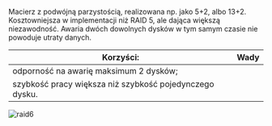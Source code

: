 Macierz z podwójną parzystością, realizowana np. jako 5+2, albo 13+2. Kosztowniejsza w implementacji niż RAID 5, ale dająca większą niezawodność. Awaria dwóch dowolnych dysków w tym samym czasie nie powoduje utraty danych.

|  						  							  								 Korzyści:  							 						 					                                               |  						  							  								 Wady  							 						 					 |
|-------------------------------------------------------------------|----------------|
|  						  							  								 odporność na awarię maksimum 2 dysków;  							 						 					                  |  					              |
|  						  							  								 szybkość pracy większa niż szybkość pojedynczego dysku.  							 						 					 |  					              |

![raid6](3_2_1_raid6.png)